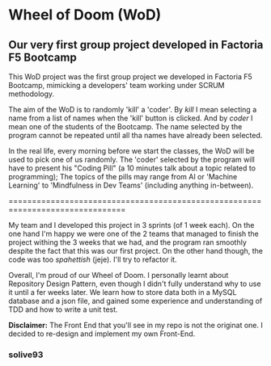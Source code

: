 # Wheel of Doom (WoD) 

## Our very first group project developed in Factoria F5 Bootcamp

This WoD project was the first group project we developed in Factoria F5 Bootcamp, mimicking a developers' team working under SCRUM methodology. 

The aim of the WoD is to randomly 'kill' a 'coder'. By *kill* I mean selecting a name from a list of names when the 'kill' button is clicked. And by *coder* I mean one of the students of the Bootcamp. The name selected by the program cannot be repeated until all tha names have already been selected. 

In the real life, every morning before we start the classes, the WoD will be used to pick one of us randomly. The 'coder' selected by the program will have to present his "Coding Pill" (a 10 minutes talk about a topic related to programming); The topics of the pills may range from AI or 'Machine Learning' to 'Mindfulness in Dev Teams' (including anything in-between). 

===============================================================================

My team and I developed this project in 3 sprints (of 1 week each). On the one hand I'm happy we were one of the 2 teams that managed to finish the project withing the 3 weeks that we had, and the program ran smoothly despite the fact that this was our first project. On the other hand though, the code was too *spahettish* (jeje). I'll try to refactor it. 

Overall, I'm proud of our Wheel of Doom. I personally learnt about Repository Design Pattern, even though I didn't fully understand why to use it until a fer weeks later. We learn how to store data both in a MySQL database and a json file, and gained some experience and understanding of TDD and how to write a unit test. 

**Disclaimer:** The Front End that you'll see in my repo is not the originat one. I decided to re-design and implement my own Front-End.

### solive93
